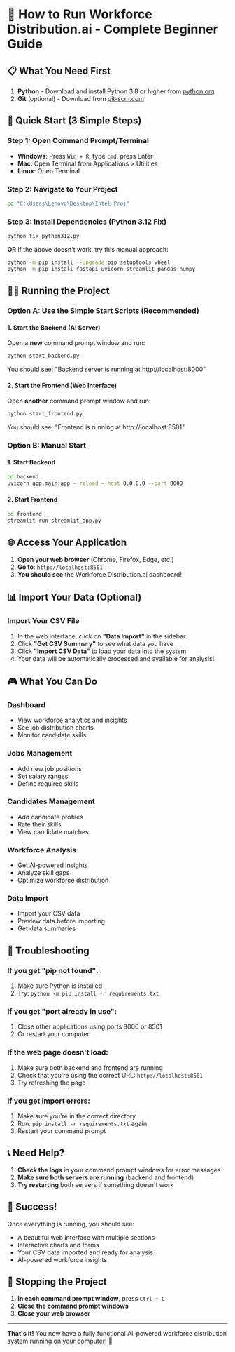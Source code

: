 # 🚀 How to Run Workforce Distribution.ai - Complete Beginner Guide

## 📋 What You Need First

1. **Python** - Download and install Python 3.8 or higher from [python.org](https://python.org)
2. **Git** (optional) - Download from [git-scm.com](https://git-scm.com)

## 🎯 Quick Start (3 Simple Steps)

### Step 1: Open Command Prompt/Terminal
- **Windows**: Press `Win + R`, type `cmd`, press Enter
- **Mac**: Open Terminal from Applications > Utilities
- **Linux**: Open Terminal

### Step 2: Navigate to Your Project
```bash
cd "C:\Users\Lenovo\Desktop\Intel Proj"
```

### Step 3: Install Dependencies (Python 3.12 Fix)
```bash
python fix_python312.py
```

**OR** if the above doesn't work, try this manual approach:
```bash
python -m pip install --upgrade pip setuptools wheel
python -m pip install fastapi uvicorn streamlit pandas numpy
```

## 🏃‍♂️ Running the Project

### Option A: Use the Simple Start Scripts (Recommended)

#### 1. Start the Backend (AI Server)
Open a **new** command prompt window and run:
```bash
python start_backend.py
```
You should see: "Backend server is running at http://localhost:8000"

#### 2. Start the Frontend (Web Interface)
Open **another** command prompt window and run:
```bash
python start_frontend.py
```
You should see: "Frontend is running at http://localhost:8501"

### Option B: Manual Start

#### 1. Start Backend
```bash
cd backend
uvicorn app.main:app --reload --host 0.0.0.0 --port 8000
```

#### 2. Start Frontend
```bash
cd frontend
streamlit run streamlit_app.py
```

## 🌐 Access Your Application

1. **Open your web browser** (Chrome, Firefox, Edge, etc.)
2. **Go to**: `http://localhost:8501`
3. **You should see** the Workforce Distribution.ai dashboard!

## 📊 Import Your Data (Optional)

### Import Your CSV File
1. In the web interface, click on **"Data Import"** in the sidebar
2. Click **"Get CSV Summary"** to see what data you have
3. Click **"Import CSV Data"** to load your data into the system
4. Your data will be automatically processed and available for analysis!

## 🎮 What You Can Do

### Dashboard
- View workforce analytics and insights
- See job distribution charts
- Monitor candidate skills

### Jobs Management
- Add new job positions
- Set salary ranges
- Define required skills

### Candidates Management
- Add candidate profiles
- Rate their skills
- View candidate matches

### Workforce Analysis
- Get AI-powered insights
- Analyze skill gaps
- Optimize workforce distribution

### Data Import
- Import your CSV data
- Preview data before importing
- Get data summaries

## 🔧 Troubleshooting

### If you get "pip not found":
1. Make sure Python is installed
2. Try: `python -m pip install -r requirements.txt`

### If you get "port already in use":
1. Close other applications using ports 8000 or 8501
2. Or restart your computer

### If the web page doesn't load:
1. Make sure both backend and frontend are running
2. Check that you're using the correct URL: `http://localhost:8501`
3. Try refreshing the page

### If you get import errors:
1. Make sure you're in the correct directory
2. Run: `pip install -r requirements.txt` again
3. Restart your command prompt

## 📞 Need Help?

1. **Check the logs** in your command prompt windows for error messages
2. **Make sure both servers are running** (backend and frontend)
3. **Try restarting** both servers if something doesn't work

## 🎉 Success!

Once everything is running, you should see:
- A beautiful web interface with multiple sections
- Interactive charts and forms
- Your CSV data imported and ready for analysis
- AI-powered workforce insights

## 🔄 Stopping the Project

1. **In each command prompt window**, press `Ctrl + C`
2. **Close the command prompt windows**
3. **Close your web browser**

---

**That's it!** You now have a fully functional AI-powered workforce distribution system running on your computer! 🎊 
